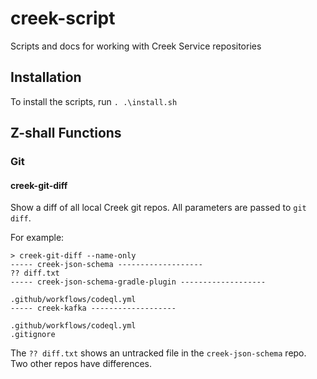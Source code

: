 # creek-script
Scripts and docs for working with Creek Service repositories

## Installation

To install the scripts, run `. .\install.sh`

## Z-shall Functions

### Git

#### creek-git-diff

Show a diff of all local Creek git repos. All parameters are passed to `git diff`.

For example:

```shell
> creek-git-diff --name-only
----- creek-json-schema -------------------
?? diff.txt
----- creek-json-schema-gradle-plugin -------------------

.github/workflows/codeql.yml
----- creek-kafka -------------------

.github/workflows/codeql.yml
.gitignore
```

The `?? diff.txt` shows an untracked file in the `creek-json-schema` repo.
Two other repos have differences.